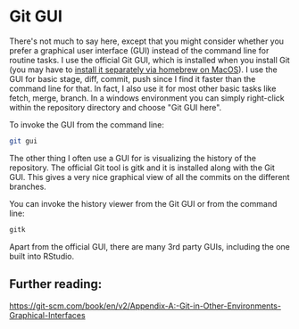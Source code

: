 # Git GUI
There's not much to say here, except that you might consider whether you prefer a graphical user interface (GUI) instead of the command line for routine tasks. I use the official Git GUI, which is installed when you install Git (you may have to [install it separately via homebrew on MacOS](https://git-scm.com/download/mac)). I use the GUI for basic stage, diff, commit, push since I find it faster than the command line for that. In fact, I also use it for most other basic tasks like fetch, merge, branch. In a windows environment you can simply right-click within the repository directory and choose "Git GUI here".

To invoke the GUI from the command line:

```bash
git gui
```



The other thing I often use a GUI for is visualizing the history of the repository. The official Git tool is gitk and it is installed along with the Git GUI. This gives a very nice graphical view of all the commits on the different branches.

You can invoke the history viewer from the Git GUI or from the command line:

```bash
gitk
```



Apart from the official GUI, there are many 3rd party GUIs, including the one built into RStudio.



## Further reading:

https://git-scm.com/book/en/v2/Appendix-A:-Git-in-Other-Environments-Graphical-Interfaces







